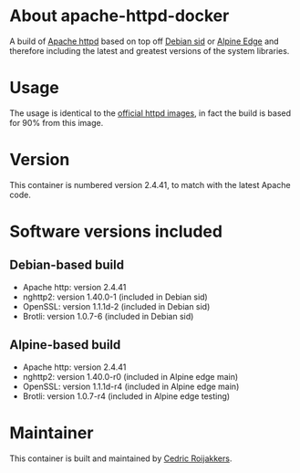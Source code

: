 # About apache-httpd-docker
A build of [Apache httpd](http://httpd.apache.org/) based on top off [Debian sid](https://www.debian.org/releases/sid/) or [Alpine Edge](https://wiki.alpinelinux.org/wiki/Edge) and therefore including the latest and greatest versions of the system libraries.

# Usage
The usage is identical to the [official httpd images](https://hub.docker.com/_/httpd/), in fact the build is based for 90% from this image.

# Version
This container is numbered version 2.4.41, to match with the latest Apache code.

# Software versions included
## Debian-based build
- Apache http: version 2.4.41
- nghttp2: version 1.40.0-1 (included in Debian sid)
- OpenSSL: version 1.1.1d-2 (included in Debian sid)
- Brotli: version 1.0.7-6 (included in Debian sid)

## Alpine-based build
- Apache http: version 2.4.41
- nghttp2: version 1.40.0-r0 (included in Alpine edge main)
- OpenSSL: version 1.1.1d-r4 (included in Alpine edge main)
- Brotli: version 1.0.7-r4 (included in Alpine edge testing)

# Maintainer
This container is built and maintained by [Cedric Roijakkers](mailto:cedric@roijakkers.be).